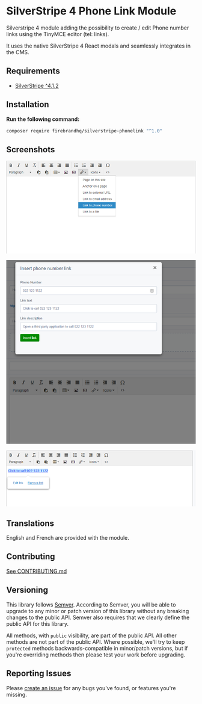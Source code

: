 # SilverStripe 4 Phone Link Module 

Silverstripe 4 module adding the possibility to create / edit Phone number links using the TinyMCE editor (tel: links).

It uses the native SilverStripe 4 React modals and seamlessly integrates in the CMS.

## Requirements

* [SilverStripe ^4.1.2](https://www.silverstripe.org/download)

## Installation

**Run the following command:**

```sh
composer require firebrandhq/silverstripe-phonelink "^1.0"
```

## Screenshots

![Add link using dropdown](docs/images/add_link_screen_1.png "Add link using dropdown")

![Configure link](docs/images/add_link_screen_2.png "Configure link")

![Link added to editor](docs/images/add_link_screen_3.png "Link added to editor")

## Translations

English and French are provided with the module.

## Contributing

[See CONTRIBUTING.md](CONTRIBUTING.md)

## Versioning

This library follows [Semver](http://semver.org). According to Semver, you will be able to upgrade to any minor or patch version of this library without any breaking changes to the public API. Semver also requires that we clearly define the public API for this library.

All methods, with `public` visibility, are part of the public API. All other methods are not part of the public API. Where possible, we'll try to keep `protected` methods backwards-compatible in minor/patch versions, but if you're overriding methods then please test your work before upgrading.

## Reporting Issues

Please [create an issue](https://github.com/firebrandhq/silverstripe-phonelink/issues) for any bugs you've found, or features you're missing.  